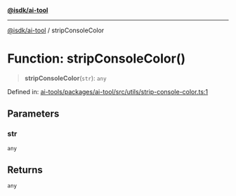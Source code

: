 [**@isdk/ai-tool**](../README.md)

***

[@isdk/ai-tool](../globals.md) / stripConsoleColor

# Function: stripConsoleColor()

> **stripConsoleColor**(`str`): `any`

Defined in: [ai-tools/packages/ai-tool/src/utils/strip-console-color.ts:1](https://github.com/isdk/ai-tool.js/blob/a24331161aecd2d7bbd8dc9f9cd3d984871261cb/src/utils/strip-console-color.ts#L1)

## Parameters

### str

`any`

## Returns

`any`
